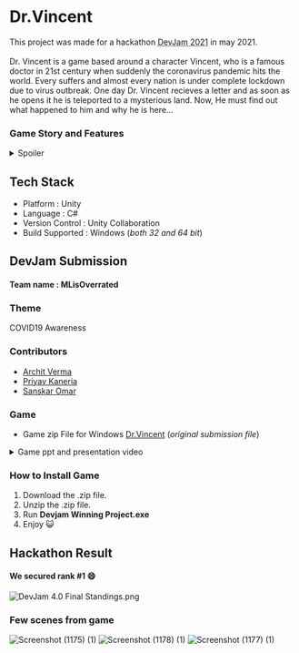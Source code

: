 # Dr.Vincent
This project was made for a hackathon <abbr title="A Hackathon by MNNIT Coding Club">DevJam 2021</abbr> in may 2021.
<br><br>
Dr. Vincent is a game based around a character Vincent, who is a famous doctor in 21st century when suddenly the coronavirus pandemic hits the world. Every suffers and almost every nation is under complete lockdown due to virus outbreak. One day Dr. Vincent recieves a letter and as soon as he opens it he is teleported to a mysterious land. Now, He must find out what happened to him and why he is here...

### Game Story and Features
<details>
  <summary>Spoiler</summary>
  <p>As he opens his eyes, he is in a new world. He arrives at a hospital and see some people nearby. He must talk to people to start his adventureous journey. He is told that there are books hidden in this land that he must read to find out the mystry.
  <details>
    <summary>More Spoilers</summary>
    <p>
  He finds out that this is a dangerous world under attack by corona but here corona is not small but it's actually huge. He later finds out that this is infact coronavirus realm and "someone" has sent him here to fight these mosters and defeat the Boss coronavirus.
    <h4>Theme : Coronavirus</h4>
    This game is bases on theme coronavirus pandemic and aims to educate people about social distancing norms by a fun gameplay. Some of the features are :
    <ul>
      <li>As there was a time during second wave, when unfortunately the beds in hospital were not avaliable due to large number of covid positive cases, then only person, who were in very critical position were able to get a get for treatment. The also has hostpitals, which will fully hear the player only if their health is below a certain level.(about 20% of max-health)</li>
      <li>The resources in game are not constantly respawning but are actually limited as were resources in pandemic in real world.</li>
      <li>There is a lot more, play and find out.</li>
    </ul>
    <h4>Boss-Fight</h4>
    He must fight 5 coronavirus bosses to obtain 5 elements necessary to make the vaccine, which he can used in fight against Boss coronavirus.
    <h4>Quests</h4>
    There are quests at each of the 5 levels necessary to complete before fighiting level Boss.
    <h4>Health, Defence, Mana System</h4>
    The game also has mechanics to include health system, mana system and defence system which are balaced by making use of appropriate formulas.
    <h4>Easter Eggs</h4>
    <details><summary>This spoils a lot. Open at your own risk.</summary><p>
      <ul>
        <li>One of the collectable items in game is <STRONG>Apple</STRONG>, and since main character is a Doctor, so consuming apple actually hurts the doctor XD.</li>
        <li>Although Apple also increases the max health, so it's a good trade i guess :P</li>
        <li>Everytime Player heals fully from hospital, he loses some defence point, as he should. It is representing that we are actually a bit vulnurable after a such a huge recovery from hospital.</li>
        <li>Since the main character is a Doctor, so he gains a little bit defence everytime he visits the hospital.
        <li>Don't worry about anyone exploiting above hidden feature, we have taken care of that in maths. Of cource, if you decide to mess with the code then it's a different story :P</li>
        <li>No more spoilers, play and find out XD</li>
      </ul>
      </p>
  </details>
    </p>
  </details
    </p>
</details>

## Tech Stack
- Platform : Unity
- Language : C#
- Version Control : Unity Collaboration
- Build Supported : Windows (_both 32 and 64 bit_)


## DevJam Submission
#### Team name : MLisOverrated
### Theme
COVID19 Awareness
### Contributors
- [Archit Verma](https://github.com/arver24/)
- [Priyav Kaneria](https://github.com/PriyavKaneria)
- [Sanskar Omar](https://github.com/sanskaromar)

### Game
- Game zip File for Windows [Dr.Vincent](https://drive.google.com/file/d/1ETJO6xv2hD2U9zEzQB41EpoipDyzi5MZ/view?usp=sharing) (_original submission file_)

<details>
  <summary>Game ppt and presentation video</summary>
  <a href="https://drive.google.com/drive/folders/1iNGTm3nG27Uxrb7rqtemqy9ZqMfwprlI?usp=sharing" >here</a>
 </details>

### How to Install Game
1. Download the .zip file.
2. Unzip the .zip file.
3. Run **Devjam Winning Project.exe**
4. Enjoy 😺

 ## Hackathon Result
 #### We secured rank #1 😄
 ![DevJam 4.0 Final Standings.png](https://github.com/sanskaromar/Dr.Vincent/blob/main/DevJam%20Final%20Standing.png)


### Few scenes from game

![Screenshot (1175) (1)](https://user-images.githubusercontent.com/77530596/230767295-ee919082-b9fe-46b2-8c9f-1ae38d8af0eb.png)
![Screenshot (1178) (1)](https://user-images.githubusercontent.com/77530596/230767299-58c6162b-1b4d-4b7f-abc9-be51c6b0a73e.png)
![Screenshot (1177) (1)](https://user-images.githubusercontent.com/77530596/230767300-16389209-1f1b-4f49-a5f1-2ed123477eeb.png)
